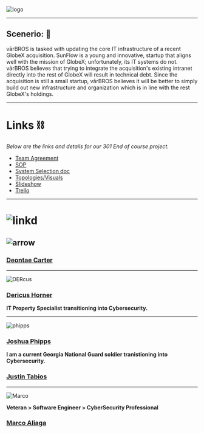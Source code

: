 ![logo](https://github.com/varBROS/varBROS/blob/main/var.png)
___
##  **Scenerio:** 📜
vārBROS is tasked with updating the core IT infrastructure of a recent GlobeX acquisition. SunFlow is a young and innovative, startup that aligns well with the mission of GlobeX; unfortunately, its IT systems do not. vārBROS believes that trying to integrate the acquisition's existing intranet directly into the rest of GlobeX will result in technical debt. Since the acquisition is still a small startup, vārBROS believes it will be better to simply build out new infrastructure and organization which is in line with the rest GlobeX's holdings.
___

# Links ⛓️

*Below are the links and details for our 301 End of course project.*
- [Team Agreement](https://github.com/varBROS/varBROS/blob/main/Group%20Project_%20Team%20Agreement%20(1).pdf)
- [SOP](https://github.com/varBROS/varBROS/blob/main/SOP.md)
- [System Selection doc](https://github.com/varBROS/varBROS/blob/main/Ops-301d6%20Team3%20System%20Selection(Prep%202).pdf)
- [Topologies/Visuals](https://github.com/varBROS/varBROS/blob/main/varbros%20initial%20topology.pdf)
- [Slideshow](https://docs.google.com/presentation/d/1dPyzRTPf2aGJfoClzM-qQFnzpn36TnLyspsyvtsmA9A/edit) 
- [Trello](https://trello.com/b/Gq4Hd1kG/ops-301-team)
___

# ![linkd](https://github.com/varBROS/varBROS/blob/main/LinkedIn-button-Connect-With-Me.jpg)
## ![arrow](https://github.com/varBROS/varBROS/blob/main/small%20arrow.gif)
### [Deontae Carter](https://www.linkedin.com/in/deontae-carter/)
___
![DERcus](https://github.com/varBROS/varBROS/blob/main/DERcus.jpg)
### [Dericus Horner](https://www.linkedin.com/in/dericus-horner/)
**IT Property Specialist transitioning into Cybersecurity.**
___
![phipps](https://github.com/varBROS/varBROS/blob/main/phippss.jpg)
### [Joshua Phipps](https://www.linkedin.com/in/joshua-phipps-755a20264/)
**I am a current Georgia National Guard soldier tranistioning into Cybersecurity.** 
### [Justin Tabios](https://www.linkedin.com/in/justintabios/)
___
![Marco](https://github.com/varBROS/varBROS/blob/main/Hotmic.jpg)

**Veteran > Software Engineer > CyberSecurity Professional**
### [Marco Aliaga](https://www.linkedin.com/in/marcoaliaga8/)
